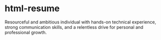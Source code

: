 # html-resume
Resourceful and ambitious individual with hands-on technical experience, strong communication skills, and a relentless drive for personal and professional growth.
